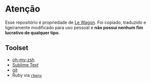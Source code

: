 # Atenção

Esse repositório é propriedade de [Le Wagon](https://www.lewagon.com). Foi copiado, traduzido e ligeiramente modificado para uso pessoal e **não possui nenhum fim lucrativo de qualquer tipo**.

## Toolset

- [oh-my-zsh](http://ohmyz.sh/)
- [Sublime Text](https://www.sublimetext.com/)
- [git](https://git-scm.com/)
- Ruby via [`rbenv`](https://github.com/rbenv/rbenv)
